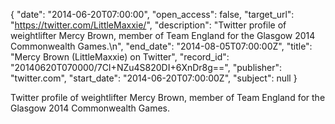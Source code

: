 {
  "date": "2014-06-20T07:00:00", 
  "open_access": false, 
  "target_url": "https://twitter.com/LittleMaxxie/", 
  "description": "Twitter profile of weightlifter Mercy Brown, member of Team England for the Glasgow 2014 Commonwealth Games.\n", 
  "end_date": "2014-08-05T07:00:00Z", 
  "title": "Mercy Brown (LittleMaxxie) on Twitter", 
  "record_id": "20140620T070000/7CI+NZu4S820DI+6XnDr8g==", 
  "publisher": "twitter.com", 
  "start_date": "2014-06-20T07:00:00Z", 
  "subject": null
}

Twitter profile of weightlifter Mercy Brown, member of Team England for the Glasgow 2014 Commonwealth Games.

